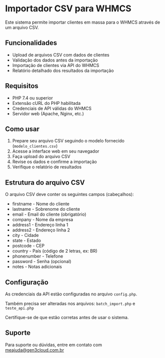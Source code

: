 # Importador CSV para WHMCS

Este sistema permite importar clientes em massa para o WHMCS através de um arquivo CSV.

## Funcionalidades

- Upload de arquivos CSV com dados de clientes
- Validação dos dados antes da importação
- Importação de clientes via API do WHMCS
- Relatório detalhado dos resultados da importação

## Requisitos

- PHP 7.4 ou superior
- Extensão cURL do PHP habilitada
- Credenciais de API válidas do WHMCS
- Servidor web (Apache, Nginx, etc.)

## Como usar

1. Prepare seu arquivo CSV seguindo o modelo fornecido (`modelo_clientes.csv`)
2. Acesse a interface web em seu navegador
3. Faça upload do arquivo CSV
4. Revise os dados e confirme a importação
5. Verifique o relatório de resultados

## Estrutura do arquivo CSV

O arquivo CSV deve conter os seguintes campos (cabeçalhos):

- firstname - Nome do cliente
- lastname - Sobrenome do cliente
- email - Email do cliente (obrigatório)
- company - Nome da empresa
- address1 - Endereço linha 1
- address2 - Endereço linha 2
- city - Cidade
- state - Estado
- postcode - CEP
- country - País (código de 2 letras, ex: BR)
- phonenumber - Telefone
- password - Senha (opcional)
- notes - Notas adicionais

## Configuração

As credenciais da API estão configuradas no arquivo `config.php`.

Também precisa ser alteradas nos arquivos: `batch_import.php` e `teste_api.php`

Certifique-se de que estão corretas antes de usar o sistema.

## Suporte

Para suporte ou dúvidas, entre em contato com meajuda@gen3cloud.com.br
